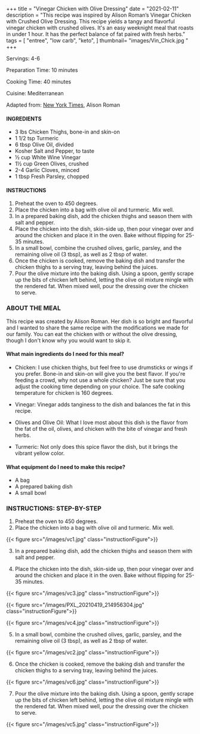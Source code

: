 +++
title = "Vinegar Chicken with Olive Dressing"
date = "2021-02-11"
description = "This recipe was inspired by Alison Roman’s Vinegar Chicken with Crushed Olive Dressing. This recipe yields a tangy and flavorful vinegar chicken with crushed olives. It's an easy weeknight meal that roasts in under 1 hour. It has the perfect balance of fat paired with fresh herbs."
tags = [
    "entree",
    "low carb",
    "keto",
]
thumbnail= "images/Vin_Chick.jpg "
+++

Servings: 4-6 <!--more-->

Preparation Time: 10 minutes 

Cooking Time: 40 minutes

Cuisine: Mediterranean

Adapted from: [New York Times](https://cooking.nytimes.com/recipes/1020486-vinegar-chicken-with-crushed-olive-dressing), Alison Roman

#### INGREDIENTS 

* 3 lbs Chicken Thighs, bone-in and skin-on
* 1 1/2 tsp Turmeric
* 6 tbsp Olive Oil, divided
* Kosher Salt and Pepper, to taste 
* ½ cup White Wine Vinegar 
* 1½ cup Green Olives, crushed 
* 2-4 Garlic Cloves, minced 
* 1 tbsp Fresh Parsley, chopped 

#### INSTRUCTIONS 

1. Preheat the oven to 450 degrees. 
2. Place the chicken into a bag with olive oil and turmeric. Mix well. 
3. In a prepared baking dish, add the chicken thighs and season them with salt and pepper. 
4. Place the chicken into the dish, skin-side up, then pour vinegar over and around the chicken and place it in the oven. Bake without flipping for 25-35 minutes. 
5. In a small bowl, combine the crushed olives, garlic, parsley, and the remaining olive oil (3 tbsp), as well as 2 tbsp of water.
6. Once the chicken is cooked, remove the baking dish and transfer the chicken thighs to a serving tray, leaving behind the juices. 
7. Pour the olive mixture into the baking dish. Using a spoon, gently scrape up the bits of chicken left behind, letting the olive oil mixture mingle with the rendered fat. When mixed well, pour the dressing over the chicken to serve.  

### ABOUT THE MEAL

This recipe was created by Alison Roman. Her dish is so bright and flavorful and I wanted to share the same recipe with the modifications we made for our family. You can eat the chicken with or without the olive dressing, though I don't know why you would want to skip it.

#### What main ingredients do I need for this meal?

* Chicken: I use chicken thighs, but feel free to use drumsticks or wings if you prefer. Bone-in and skin-on will give you the best flavor. If you're feeding a crowd, why not use a whole chicken? Just be sure that you adjust the cooking time depending on your choice. The safe cooking temperature for chicken is 160 degrees.

* Vinegar: Vinegar adds tanginess to the dish and balances the fat in this recipe.

* Olives and Olive Oil: What I love most about this dish is the flavor from the fat of the oil, olives, and chicken with the bite of vinegar and fresh herbs. 

* Turmeric: Not only does this spice flavor the dish, but it brings the vibrant yellow color. 

#### What equipment do I need to make this recipe?

* A bag 
* A prepared baking dish 
* A small bowl 

### INSTRUCTIONS: STEP-BY-STEP 

1. Preheat the oven to 450 degrees. 
2. Place the chicken into a bag with olive oil and turmeric. Mix well. 

{{< figure src="/images/vc1.jpg" class="instructionFigure">}}

3. In a prepared baking dish, add the chicken thighs and season them with salt and pepper. 

4. Place the chicken into the dish, skin-side up, then pour vinegar over and around the chicken and place it in the oven. Bake without flipping for 25-35 minutes. 

{{< figure src="/images/vc3.jpg" class="instructionFigure">}}

{{< figure src="/images/PXL_20210419_214956304.jpg" class="instructionFigure">}}

{{< figure src="/images/vc4.jpg" class="instructionFigure">}}

5. In a small bowl, combine the crushed olives, garlic, parsley, and the remaining olive oil (3 tbsp), as well as 2 tbsp of water.

{{< figure src="/images/vc2.jpg" class="instructionFigure">}}

6. Once the chicken is cooked, remove the baking dish and transfer the chicken thighs to a serving tray, leaving behind the juices. 

{{< figure src="/images/vc6.jpg" class="instructionFigure">}}

7. Pour the olive mixture into the baking dish. Using a spoon, gently scrape up the bits of chicken left behind, letting the olive oil mixture mingle with the rendered fat. When mixed well, pour the dressing over the chicken to serve. 

{{< figure src="/images/vc5.jpg" class="instructionFigure">}}
